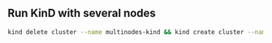 ## Run KinD with several nodes

```sh
kind delete cluster --name multinodes-kind && kind create cluster --name multinodes-kind --config kind-config.yaml
```